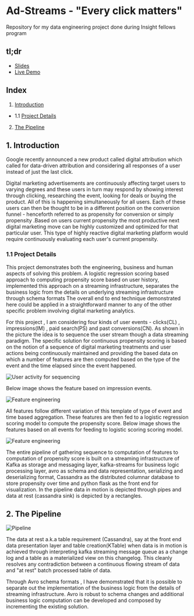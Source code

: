 # Ad-Streams - "Every click matters"
Repository for my data engineering project done during Insight fellows program

## tl;dr

 * [Slides](http://www.bit.ly/ads1989)
 * [Live Demo](http://www.adtstreams.info)
 
 ## Index

1. [Introduction](README.md#1-introduction)
 * 1.1 [Project Details](README.md#11-project-details)
2. [The Pipeline](README.md#2-the-pipeline)


## 1. Introduction

Google recently announced a new product called digital attribution which called for data-driven attribution and considering all responses of a user instead of just the last click.

Digital marketing advertisements are continuously affecting target users to varying degrees and these users in turn may respond by showing interest through clicking, researching the event, looking for deals or buying the product. All of this is happening simultaneously for all users. Each of these users can then be thought to be in a different position on the conversion funnel - henceforth referred to as propensity for conversion or simply propensity .Based on users current propensity the most productive next digital marketing move can be highly customized and optimized for that particular user. This type of highly reactive digital marketing platform would require continuously evaluating each user's current propensity.


### 1.1 Project Details

This project demonstrates both the engineering, business and human aspects of solving this problem. A logistic regression scoring based approach to computing propensity score based on user history, implemented this approach on a streaming infrastructure, separates the business logic from the details on underlying streaming infrastructure through schema formats The overall end to end technique demonstrated here could be applied in a straightforward manner to any of the other specific problem involving digital marketing analytics.


For this project , I am considering four kinds of user events - clicks(CL) , impressions(IM) , paid search(PS) and  past conversions(CN). As shown in the picture the idea is to sequence the user stream though a  data streaming paradigm. The specific solution for continuous propensity scoring is based on the notion of a sequence of digital marketing treatments and user actions being continuously maintained and providing the based data on which a number of features are then computed based on the type of the event and the time elapsed since the event happened.

 
![User activity for sequencing](https://github.com/mars137/Insight-project/blob/master/images/Sequencing.png)



Below image shows the feature based on impression events.



![Feature engineering](https://github.com/mars137/Insight-project/blob/master/images/feature_engineering_1.png)



All features follow different variation of this template of type of event and time based aggregation. These features are then fed to a logistic regression scoring model to compute the propensity score. Below image shows the features based on all events for feeding to logistic scoring scoring model.


![Feature engineering](https://github.com/mars137/Insight-project/blob/master/images/feature_engineering_2.png)


The entire pipeline of gathering sequence to computation of features to computation of propensity score is built on a streaming infrastructure of Kafka as storage and messaging layer, kafka-streams for business logic processing layer, avro as schema and data representation, serializing and deserializing format, Cassandra  as the distributed columnar database to store propensity over time and python  flask as the front end for visualization. In the pipeline data in motion is depicted through pipes and data at rest (cassandra sink) is depicted by a rectangles. 


## 2. The Pipeline


![Pipeline](https://github.com/mars137/Insight-project/blob/master/images/pipeline.png)


The data at rest a.k.a table requirement (Cassandra), say at the front end data presentation layer and table creation(KTable) when data is in motion is achieved through interpreting kafka streaming message queue as a change log and a table as a materialized view on this changelog. This cleanly resolves any contradiction between a continuous flowing stream of data and "at rest" batch processed table of data. 

Through Avro schema formats , I have demomstrated that it is possible to separate out the implementation of the business logic from the details of streaming infrastructure. Avro is robust to schema changes and additional business logic computation can be developed and composed by incrementing the existing solution. 
